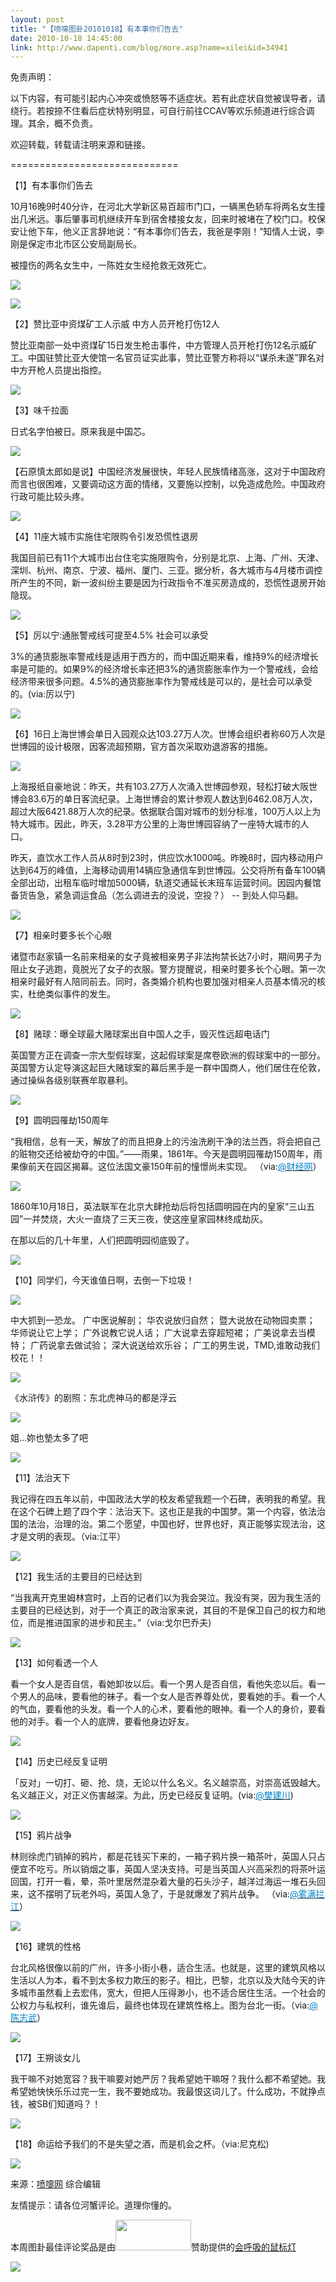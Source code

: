 ```yaml
---
layout: post
title: "【喷嚏图卦20101018】有本事你们告去"
date: 2010-10-18 14:45:00
link: http://www.dapenti.com/blog/more.asp?name=xilei&id=34941
---
```


<div class="oblog_text" align="left">
<p>免责声明：</p>
<p>以下内容，有可能引起内心冲突或愤怒等不适症状。若有此症状自觉被误导者，请绕行。若按捺不住看后症状特别明显，可自行前往CCAV等欢乐频道进行综合调理。其余，概不负责。<a></a> </p>
<p>欢迎转载，转载请注明来源和链接。</p>
<p>============================= </p>
<p>【1】有本事你们告去</p>
<p>10月16晚9时40分许，在河北大学新区易百超市门口，一辆黑色轿车将两名女生撞出几米远。事后肇事司机继续开车到宿舍楼接女友，回来时被堵在了校门口。校保安让他下车，他义正言辞地说：“有本事你们告去，我爸是李刚！”知情人士说，李刚是保定市北市区公安局副局长。 </p>
<p>被撞伤的两名女生中，一陈姓女生经抢救无效死亡。</p>
<p><img style="BORDER-BOTTOM-COLOR: #000000; BORDER-TOP-COLOR: #000000; BORDER-RIGHT-COLOR: #000000; BORDER-LEFT-COLOR: #000000" border="0" src="http://pic.dapenti.com/2010/10/18/dapenti_Ayvh5CD3_HFG1w.jpg"></p>
<p><img style="BORDER-BOTTOM-COLOR: #000000; BORDER-TOP-COLOR: #000000; BORDER-RIGHT-COLOR: #000000; BORDER-LEFT-COLOR: #000000" border="0" src="http://pic.dapenti.com/2010/10/18/dapenti_Ayvjz1KN_g2x0O.jpg"></p>
<p>【2】赞比亚中资煤矿工人示威 中方人员开枪打伤12人</p>
<p>赞比亚南部一处中资煤矿15日发生枪击事件，中方管理人员开枪打伤12名示威矿工。中国驻赞比亚大使馆一名官员证实此事，赞比亚警方称将以“谋杀未遂”罪名对中方开枪人员提出指控。</p>
<p><img style="BORDER-BOTTOM-COLOR: #000000; BORDER-TOP-COLOR: #000000; BORDER-RIGHT-COLOR: #000000; BORDER-LEFT-COLOR: #000000" border="0" src="http://pic.dapenti.com/2010/10/18/dapenti_AyviY2Y3_iRmx0.jpg"></p>
<p>【3】味千拉面</p>
<p>日式名字怕被日。原来我是中国芯。</p>
<p><img style="BORDER-BOTTOM-COLOR: #000000; BORDER-TOP-COLOR: #000000; BORDER-RIGHT-COLOR: #000000; BORDER-LEFT-COLOR: #000000" border="0" src="http://pic.dapenti.com/2010/10/18/dapenti_Ayvlb90m_dJfmg.jpg"></p>
<p>【石原慎太郎如是说】中国经济发展很快，年轻人民族情绪高涨，这对于中国政府而言也很困难，又要调动这方面的情绪，又要施以控制，以免造成危险。中国政府行政可能比较头疼。</p>
<p><img style="BORDER-BOTTOM-COLOR: #000000; BORDER-TOP-COLOR: #000000; BORDER-RIGHT-COLOR: #000000; BORDER-LEFT-COLOR: #000000" border="0" src="http://pic.dapenti.com/2010/10/18/dapenti_Ayvmtypg_NYuLs.jpg"></p>
<p>【4】11座大城市实施住宅限购令引发恐慌性退房</p>
<p>我国目前已有11个大城市出台住宅实施限购令，分别是北京、上海、广州、天津、深圳、杭州、南京、宁波、福州、厦门、三亚。据分析，各大城市与4月楼市调控所产生的不同，新一波纠纷主要是因为行政指令不准买房造成的，恐慌性退房开始隐现。</p>
<p><img style="BORDER-BOTTOM-COLOR: #000000; BORDER-TOP-COLOR: #000000; BORDER-RIGHT-COLOR: #000000; BORDER-LEFT-COLOR: #000000" border="0" src="http://pic.dapenti.com/2010/10/18/dapenti_AyvotvTF_b2XLa.jpg"></p>
<p>【5】厉以宁:通胀警戒线可提至4.5% 社会可以承受</p>
<p>3%的通货膨胀率警戒线是适用于西方的，而中国近期来看，维持9%的经济增长率是可能的。如果9%的经济增长率还把3%的通货膨胀率作为一个警戒线，会给经济带来很多问题。4.5%的通货膨胀率作为警戒线是可以的，是社会可以承受的。(via:厉以宁) </p>
<p><img style="BORDER-BOTTOM-COLOR: #000000; BORDER-TOP-COLOR: #000000; BORDER-RIGHT-COLOR: #000000; BORDER-LEFT-COLOR: #000000" border="0" src="http://pic.dapenti.com/2010/10/18/dapenti_AyvppRxA_O2jUr.jpg"></p>
<p>【6】16日上海世博会单日入园观众达103.27万人次。世博会组织者称60万人次是世博园的设计极限，因客流超预期，官方首次采取劝退游客的措施。 </p>
<p><img style="BORDER-BOTTOM-COLOR: #000000; BORDER-TOP-COLOR: #000000; BORDER-RIGHT-COLOR: #000000; BORDER-LEFT-COLOR: #000000" border="0" src="http://pic.dapenti.com/2010/10/18/dapenti_AyvpWxgF_Fsho.jpg"></p>
<p>上海报纸自豪地说：昨天，共有103.27万人次涌入世博园参观，轻松打破大阪世博会83.6万的单日客流纪录。上海世博会的累计参观人数达到6462.08万人次，超过大阪6421.88万人次的纪录。依据联合国对城市的划分标准，100万人以上为特大城市。因此，昨天，3.28平方公里的上海世博园容纳了一座特大城市的人口。</p>
<p>昨天，直饮水工作人员从8时到23时，供应饮水1000吨。昨晚8时，园内移动用户达到64万的峰值，上海移动调用14辆应急通信车到世博园。公交将所有备车100辆全部出动，出租车临时增加5000辆，轨道交通延长末班车运营时间。因园内餐馆备货告急，紧急调运食品（怎么调进去的没说，空投？） -- 到处人仰马翻。&#160;&#160;</p>
<p><img style="BORDER-BOTTOM-COLOR: #000000; BORDER-TOP-COLOR: #000000; BORDER-RIGHT-COLOR: #000000; BORDER-LEFT-COLOR: #000000" border="0" src="http://pic.dapenti.com/2010/10/18/dapenti_AyvqAFXl_wvu1o.jpg"></p>
<p>【7】相亲时要多长个心眼</p>
<p>诸暨市赵家镇一名前来相亲的女子竟被相亲男子非法拘禁长达7小时，期间男子为阻止女子逃跑，竟脱光了女子的衣服。警方提醒说，相亲时要多长个心眼。第一次相亲时最好有人陪同前去。同时，各类婚介机构也要加强对相亲人员基本情况的核实，杜绝类似事件的发生。</p>
<p><a><img style="BORDER-BOTTOM-COLOR: #000000; BORDER-TOP-COLOR: #000000; BORDER-RIGHT-COLOR: #000000; BORDER-LEFT-COLOR: #000000" border="0" src="http://pic.dapenti.com/2010/10/18/dapenti_AyvrEe3A_10zcnE.jpg"></a></p>
<p>【8】赌球：曝全球最大赌球案出自中国人之手，毁灭性远超电话门</p>
<p>英国警方正在调查一宗大型假球案，这起假球案是席卷欧洲的假球案中的一部分。英国警方认定导演这起巨大赌球案的幕后黑手是一群中国商人，他们居住在伦敦，通过操纵各级别联赛牟取暴利。</p>
<p><img style="BORDER-BOTTOM-COLOR: #000000; BORDER-TOP-COLOR: #000000; BORDER-RIGHT-COLOR: #000000; BORDER-LEFT-COLOR: #000000" border="0" src="http://pic.dapenti.com/2010/10/18/dapenti_AyvsXVTc_j8cz2.jpg"></p>
<p>【9】圆明园罹劫150周年</p>
<p>“我相信，总有一天，解放了的而且把身上的污浊洗刷干净的法兰西，将会把自己的赃物交还给被劫夺的中国。”——雨果，1861年。今天是圆明园罹劫150周年，雨果像前天在园区揭幕。这位法国文豪150年前的憧憬尚未实现。 （via:<a href="http://t.sina.com.cn/1642088277"><font color="#0082cb">@财经网</font></a>）</p>
<p><img style="BORDER-BOTTOM-COLOR: #000000; BORDER-TOP-COLOR: #000000; BORDER-RIGHT-COLOR: #000000; BORDER-LEFT-COLOR: #000000" border="0" src="http://pic.dapenti.com/2010/10/18/dapenti_AyvuiLoU_VeY9o.jpg"></p>
<p>1860年10月18日，英法联军在北京大肆抢劫后将包括圆明园在内的皇家“三山五园”一并焚烧，大火一直烧了三天三夜，使这座皇家园林终成劫灰。</p>
<p>在那以后的几十年里，人们把圆明园彻底毁了。</p>
<p><img style="BORDER-BOTTOM-COLOR: #000000; BORDER-TOP-COLOR: #000000; BORDER-RIGHT-COLOR: #000000; BORDER-LEFT-COLOR: #000000" border="0" src="http://pic.dapenti.com/2010/10/18/dapenti_AyvvICeK_DUH2b.jpg"></p>
<p>【10】同学们，今天谁值日啊，去倒一下垃圾！</p>
<p><img style="BORDER-BOTTOM-COLOR: #000000; BORDER-TOP-COLOR: #000000; BORDER-RIGHT-COLOR: #000000; BORDER-LEFT-COLOR: #000000" border="0" src="http://pic.dapenti.com/2010/10/18/dapenti_Ayvx578p_vVfoJ.jpg"></p>
<p>中大抓到一恐龙。 广中医说解剖； 华农说放归自然； 暨大说放在动物园卖票； 华师说让它上学； 广外说教它说人话； 广大说拿去穿超短裙； 广美说拿去当模特； 广药说拿去做试验； 深大说送给欢乐谷； 广工的男生说，TMD,谁敢动我们校花！！</p>
<p><img style="BORDER-BOTTOM-COLOR: #000000; BORDER-TOP-COLOR: #000000; BORDER-RIGHT-COLOR: #000000; BORDER-LEFT-COLOR: #000000" border="0" src="http://pic.dapenti.com/2010/10/18/dapenti_AyvygdwE_2geTd.jpg"></p>
<p>《水浒传》的剧照：东北虎神马的都是浮云</p>
<p><img style="BORDER-BOTTOM-COLOR: #000000; BORDER-TOP-COLOR: #000000; BORDER-RIGHT-COLOR: #000000; BORDER-LEFT-COLOR: #000000" border="0" src="http://pic.dapenti.com/2010/10/18/dapenti_Ayvz1euP_5fpzS.jpg"></p>
<p>姐...妳也墊太多了吧</p>
<p><img style="BORDER-BOTTOM-COLOR: #000000; BORDER-TOP-COLOR: #000000; BORDER-RIGHT-COLOR: #000000; BORDER-LEFT-COLOR: #000000" border="0" src="http://pic.dapenti.com/2010/10/18/dapenti_AyvCYGZU_MmYoT.jpg"></p>
<p>【11】法治天下</p>
<p>我记得在四五年以前，中国政法大学的校友希望我题一个石碑，表明我的希望。我在这个石碑上题了四个字：法治天下。这也正是我的中国梦。第一个内容，依法治国的法治，治理的治。第二个愿望，中国也好，世界也好，真正能够实现法治，这才是文明的表现。（via:江平）</p>
<p><img style="BORDER-BOTTOM-COLOR: #000000; BORDER-TOP-COLOR: #000000; BORDER-RIGHT-COLOR: #000000; BORDER-LEFT-COLOR: #000000" border="0" src="http://pic.dapenti.com/2010/10/18/dapenti_AyvElgwJ_fRazp.jpg"></p>
<p>【12】我生活的主要目的已经达到</p>
<p>“当我离开克里姆林宫时，上百的记者们以为我会哭泣。我没有哭，因为我生活的主要目的已经达到，对于一个真正的政治家来说，其目的不是保卫自己的权力和地位，而是推进国家的进步和民主。”（via:戈尔巴乔夫)</p>
<p><img style="BORDER-BOTTOM-COLOR: #000000; BORDER-TOP-COLOR: #000000; BORDER-RIGHT-COLOR: #000000; BORDER-LEFT-COLOR: #000000" border="0" src="http://pic.dapenti.com/2010/10/18/dapenti_AyvFFtjG_T5zTc.jpg"></p>
<p>【13】如何看透一个人</p>
<p>看一个女人是否自信，看她卸妆以后。看一个男人是否自信，看他失恋以后。看一个男人的品味，要看他的袜子。看一个女人是否养尊处优，要看她的手。看一个人的气血，要看他的头发。看一个人的心术，要看他的眼神。看一个人的身价，要看他的对手。看一个人的底牌，要看他身边好友。 </p>
<p><img style="BORDER-BOTTOM-COLOR: #000000; BORDER-TOP-COLOR: #000000; BORDER-RIGHT-COLOR: #000000; BORDER-LEFT-COLOR: #000000" border="0" src="http://pic.dapenti.com/2010/10/18/dapenti_AyvF5t33_xCVHi.jpg"></p>
<p>【14】历史已经反复证明</p>
<p>「反对」一切打、砸、抢、烧，无论以什么名义。名义越崇高，对崇高诋毁越大。名义越正义，对正义伤害越深。为此，历史已经反复证明。(via:<a href="http://t.sina.com.cn/1676368781"><font color="#0082cb">@樊建川</font></a>)</p>
<p><img style="BORDER-BOTTOM-COLOR: #000000; BORDER-TOP-COLOR: #000000; BORDER-RIGHT-COLOR: #000000; BORDER-LEFT-COLOR: #000000" border="0" src="http://pic.dapenti.com/2010/10/18/dapenti_AyvGQs7g_cmiAW.jpg"></p>
<p>【15】鸦片战争</p>
<p>林则徐虎门销掉的鸦片，都是花钱买下来的，一箱子鸦片换一箱茶叶，英国人只占便宜不吃亏。所以销烟之事，英国人坚决支持。可是当英国人兴高采烈的将茶叶运回国，打开一看，晕，茶叶里居然混杂着大量的石头沙子，越洋过海运一堆石头回来，这不摆明了玩老外吗，英国人急了，于是就爆发了鸦片战争。 （via:<a href="http://t.sina.com.cn/1454884585"><font color="#0082cb">@雾满拦江</font></a>）</p>
<p><img style="BORDER-BOTTOM-COLOR: #000000; BORDER-TOP-COLOR: #000000; BORDER-RIGHT-COLOR: #000000; BORDER-LEFT-COLOR: #000000" border="0" src="http://pic.dapenti.com/2010/10/18/dapenti_AyvHxaE0_bFV24.jpg"></p>
<p>【16】建筑的性格</p>
<p>台北风格很像以前的广州，许多小街小巷，适合生活。也就是，这里的建筑风格以生活以人为本，看不到太多权力欺压的影子。相比，巴黎，北京以及大陆今天的许多城市虽然看上去宏伟，宽大，但把人压得渺小，也不适合居住生活。一个社会的公权力与私权利，谁先谁后，最终也体现在建筑性格上。图为台北一街。（via:<a href="http://t.sina.com.cn/1222713954"><font color="#0082cb">@陈志武</font></a>）</p>
<p><img style="BORDER-BOTTOM-COLOR: #000000; BORDER-TOP-COLOR: #000000; BORDER-RIGHT-COLOR: #000000; BORDER-LEFT-COLOR: #000000" border="0" src="http://pic.dapenti.com/2010/10/18/dapenti_AyvIJ5Mi_QRR9E.jpg"></p>
<p>【17】王朔谈女儿</p>
<p>我干嘛不对她宽容？我干嘛要对她严厉？我希望她干嘛呀？我什么都不希望她。我希望她快快乐乐过完一生，我不要她成功。我最恨这词儿了。什么成功，不就挣点钱，被SB们知道吗？！</p>
<p><img style="BORDER-BOTTOM-COLOR: #000000; BORDER-TOP-COLOR: #000000; BORDER-RIGHT-COLOR: #000000; BORDER-LEFT-COLOR: #000000" border="0" src="http://pic.dapenti.com/2010/10/18/dapenti_AyvJQ1FA_c0g9J.jpg"></p>
<p>【18】命运给予我们的不是失望之酒，而是机会之杯。（via:尼克松)</p>
<p><img style="BORDER-BOTTOM-COLOR: #000000; BORDER-TOP-COLOR: #000000; BORDER-RIGHT-COLOR: #000000; BORDER-LEFT-COLOR: #000000" border="0" src="http://pic.dapenti.com/2010/10/18/dapenti_AyvLR8pi_PDCbZ.jpg"></p>
<p>来源：<a href="http://www.dapenti.com/" target="_blank">喷嚏网</a> 综合编辑</p>
<p>友情提示：请各位河蟹评论。道理你懂的。</p>
<p>本周图卦最佳评论奖品是由<a href="http://www.mygeek.cn/union/?af=dapenti" target="_blank"><img border="0" src="http://www.mygeek.cn/pic/1077123426.jpg" width="121" height="49"></a>赞助提供的<a href="http://www.mygeek.cn/product/Pro580.Html" target="_blank">会呼吸的鼠标灯</a></p>
<p><img style="BORDER-BOTTOM-COLOR: #000000; BORDER-TOP-COLOR: #000000; BORDER-RIGHT-COLOR: #000000; BORDER-LEFT-COLOR: #000000" border="0" src="http://www.mygeek.cn/pic/10525163921.jpg"></p>
</div>